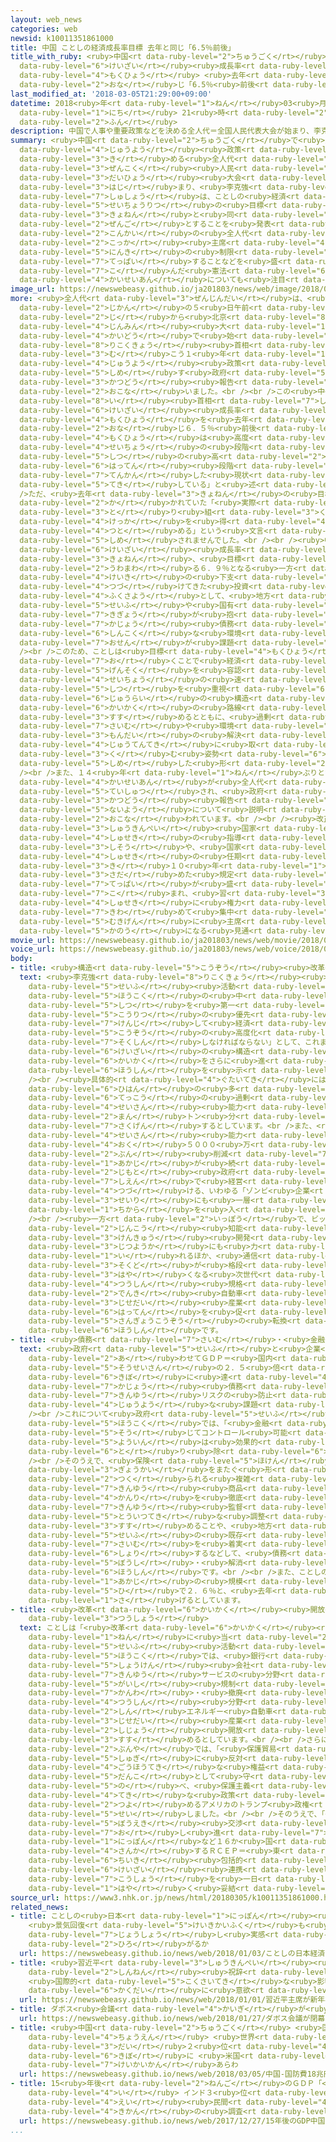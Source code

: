 ```yaml
---
layout: web_news
categories: web
newsid: k10011351861000
title: 中国 ことしの経済成長率目標 去年と同じ「6.5％前後」
title_with_ruby: <ruby>中国<rt data-ruby-level="2">ちゅうごく</rt></ruby> ことしの<ruby>経済<rt
  data-ruby-level="6">けいざい</rt></ruby><ruby>成長率<rt data-ruby-level="5">せいちょうりつ</rt></ruby><ruby>目標<rt
  data-ruby-level="4">もくひょう</rt></ruby> <ruby>去年<rt data-ruby-level="3">きょねん</rt></ruby>と<ruby>同<rt
  data-ruby-level="2">おな</rt></ruby>じ「6.5％<ruby>前後<rt data-ruby-level="2">ぜんご</rt></ruby>」
last_modified_at: '2018-03-05T21:29:00+09:00'
datetime: 2018<ruby>年<rt data-ruby-level="1">ねん</rt></ruby>03<ruby>月<rt data-ruby-level="1">がつ</rt></ruby>05<ruby>日<rt
  data-ruby-level="1">にち</rt></ruby> 21<ruby>時<rt data-ruby-level="2">じ</rt></ruby>29<ruby>分<rt
  data-ruby-level="2">ふん</rt></ruby>
description: 中国で人事や重要政策などを決める全人代＝全国人民代表大会が始まり、李克強首相は、ことしの経済成長率の目標を去年と同じ６．５％前後とすることを発表しました。今回の全人代では、国家主席の任期の制限を撤廃することなどを盛り込んだ憲法の改正案についても注目されています。
summary: <ruby>中国<rt data-ruby-level="2">ちゅうごく</rt></ruby>で<ruby>人事<rt data-ruby-level="3">じんじ</rt></ruby>や<ruby>重要<rt
  data-ruby-level="4">じゅうよう</rt></ruby><ruby>政策<rt data-ruby-level="6">せいさく</rt></ruby>などを<ruby>決<rt
  data-ruby-level="3">き</rt></ruby>める<ruby>全人代<rt data-ruby-level="3">ぜんじんだい</rt></ruby>＝<ruby>全国<rt
  data-ruby-level="3">ぜんこく</rt></ruby><ruby>人民<rt data-ruby-level="4">じんみん</rt></ruby><ruby>代表<rt
  data-ruby-level="3">だいひょう</rt></ruby><ruby>大会<rt data-ruby-level="2">たいかい</rt></ruby>が<ruby>始<rt
  data-ruby-level="3">はじ</rt></ruby>まり、<ruby>李克強<rt data-ruby-level="8">りこくきょう</rt></ruby><ruby>首相<rt
  data-ruby-level="7">しゅしょう</rt></ruby>は、ことしの<ruby>経済<rt data-ruby-level="6">けいざい</rt></ruby><ruby>成長率<rt
  data-ruby-level="5">せいちょうりつ</rt></ruby>の<ruby>目標<rt data-ruby-level="4">もくひょう</rt></ruby>を<ruby>去年<rt
  data-ruby-level="3">きょねん</rt></ruby>と<ruby>同<rt data-ruby-level="2">おな</rt></ruby>じ６．５％<ruby>前後<rt
  data-ruby-level="2">ぜんご</rt></ruby>とすることを<ruby>発表<rt data-ruby-level="3">はっぴょう</rt></ruby>しました。<ruby>今回<rt
  data-ruby-level="2">こんかい</rt></ruby>の<ruby>全人代<rt data-ruby-level="3">ぜんじんだい</rt></ruby>では、<ruby>国家<rt
  data-ruby-level="2">こっか</rt></ruby><ruby>主席<rt data-ruby-level="4">しゅせき</rt></ruby>の<ruby>任期<rt
  data-ruby-level="5">にんき</rt></ruby>の<ruby>制限<rt data-ruby-level="5">せいげん</rt></ruby>を<ruby>撤廃<rt
  data-ruby-level="7">てっぱい</rt></ruby>することなどを<ruby>盛<rt data-ruby-level="7">も</rt></ruby>り<ruby>込<rt
  data-ruby-level="7">こ</rt></ruby>んだ<ruby>憲法<rt data-ruby-level="6">けんぽう</rt></ruby>の<ruby>改正案<rt
  data-ruby-level="4">かいせいあん</rt></ruby>についても<ruby>注目<rt data-ruby-level="3">ちゅうもく</rt></ruby>されています。
image_url: https://newswebeasy.github.io/ja201803/news/web/image/2018/03/05/K10011351861_1803051213_1803051227_01_03.jpg
more: <ruby>全人代<rt data-ruby-level="3">ぜんじんだい</rt></ruby>は、<ruby>日本<rt data-ruby-level="1">にっぽん</rt></ruby><ruby>時間<rt
  data-ruby-level="2">じかん</rt></ruby>の５<ruby>日午前<rt data-ruby-level="2">にちごぜん</rt></ruby>１０<ruby>時<rt
  data-ruby-level="2">じ</rt></ruby>から<ruby>北京<rt data-ruby-level="8">ぺきん</rt></ruby>の<ruby>人民<rt
  data-ruby-level="4">じんみん</rt></ruby><ruby>大<rt data-ruby-level="1">だい</rt></ruby><ruby>会堂<rt
  data-ruby-level="4">かいどう</rt></ruby>で<ruby>始<rt data-ruby-level="3">はじ</rt></ruby>まり、<ruby>李克強<rt
  data-ruby-level="8">りこくきょう</rt></ruby><ruby>首相<rt data-ruby-level="7">しゅしょう</rt></ruby>が<ruby>向<rt
  data-ruby-level="3">む</rt></ruby>こう１<ruby>年<rt data-ruby-level="1">ねん</rt></ruby>の<ruby>重要<rt
  data-ruby-level="4">じゅうよう</rt></ruby><ruby>政策<rt data-ruby-level="6">せいさく</rt></ruby>を<ruby>示<rt
  data-ruby-level="5">しめ</rt></ruby>す<ruby>政府<rt data-ruby-level="5">せいふ</rt></ruby><ruby>活動<rt
  data-ruby-level="3">かつどう</rt></ruby><ruby>報告<rt data-ruby-level="5">ほうこく</rt></ruby>を<ruby>行<rt
  data-ruby-level="2">おこな</rt></ruby>いました。<br /><br />この<ruby>中<rt data-ruby-level="1">なか</rt></ruby>で<ruby>李<rt
  data-ruby-level="8">い</rt></ruby><ruby>首相<rt data-ruby-level="7">しゅしょう</rt></ruby>は、ことしの<ruby>経済<rt
  data-ruby-level="6">けいざい</rt></ruby><ruby>成長率<rt data-ruby-level="5">せいちょうりつ</rt></ruby>の<ruby>目標<rt
  data-ruby-level="4">もくひょう</rt></ruby>を<ruby>去年<rt data-ruby-level="3">きょねん</rt></ruby>と<ruby>同<rt
  data-ruby-level="2">おな</rt></ruby>じ６．５％<ruby>前後<rt data-ruby-level="2">ぜんご</rt></ruby>とするとしたうえで、「この<ruby>目標<rt
  data-ruby-level="4">もくひょう</rt></ruby>は<ruby>高度<rt data-ruby-level="3">こうど</rt></ruby><ruby>成長<rt
  data-ruby-level="4">せいちょう</rt></ruby>の<ruby>段階<rt data-ruby-level="6">だんかい</rt></ruby>から<ruby>質<rt
  data-ruby-level="5">しつ</rt></ruby>の<ruby>高<rt data-ruby-level="2">たか</rt></ruby>い<ruby>発展<rt
  data-ruby-level="6">はってん</rt></ruby><ruby>段階<rt data-ruby-level="6">だんかい</rt></ruby>に<ruby>転換<rt
  data-ruby-level="7">てんかん</rt></ruby>した<ruby>現状<rt data-ruby-level="5">げんじょう</rt></ruby>に<ruby>適<rt
  data-ruby-level="5">てき</rt></ruby>している」と<ruby>述<rt data-ruby-level="5">の</rt></ruby>べました。<br
  />ただ、<ruby>去年<rt data-ruby-level="3">きょねん</rt></ruby>の<ruby>目標<rt data-ruby-level="4">もくひょう</rt></ruby>に<ruby>書<rt
  data-ruby-level="2">か</rt></ruby>かれていた「<ruby>実際<rt data-ruby-level="5">じっさい</rt></ruby>の<ruby>取<rt
  data-ruby-level="3">と</rt></ruby>り<ruby>組<rt data-ruby-level="3">く</rt></ruby>みではよりよい<ruby>結果<rt
  data-ruby-level="4">けっか</rt></ruby>を<ruby>得<rt data-ruby-level="4">え</rt></ruby>るよう<ruby>努<rt
  data-ruby-level="4">つと</rt></ruby>める」という<ruby>文言<rt data-ruby-level="2">もんごん</rt></ruby>は<ruby>示<rt
  data-ruby-level="5">しめ</rt></ruby>されませんでした。<br /><br /><ruby>中国<rt data-ruby-level="2">ちゅうごく</rt></ruby>の<ruby>経済<rt
  data-ruby-level="6">けいざい</rt></ruby><ruby>成長率<rt data-ruby-level="5">せいちょうりつ</rt></ruby>は<ruby>去年<rt
  data-ruby-level="3">きょねん</rt></ruby>、<ruby>目標<rt data-ruby-level="4">もくひょう</rt></ruby>を<ruby>上回<rt
  data-ruby-level="2">うわまわ</rt></ruby>る６．９％となる<ruby>一方<rt data-ruby-level="2">いっぽう</rt></ruby>、<ruby>景気<rt
  data-ruby-level="4">けいき</rt></ruby>の<ruby>下支<rt data-ruby-level="5">したざさ</rt></ruby>えのため<ruby>続<rt
  data-ruby-level="4">つづ</rt></ruby>けてきた<ruby>投資<rt data-ruby-level="5">とうし</rt></ruby>の<ruby>副作用<rt
  data-ruby-level="4">ふくさよう</rt></ruby>として、<ruby>地方<rt data-ruby-level="2">ちほう</rt></ruby><ruby>政府<rt
  data-ruby-level="5">せいふ</rt></ruby>や<ruby>国有<rt data-ruby-level="3">こくゆう</rt></ruby><ruby>企業<rt
  data-ruby-level="7">きぎょう</rt></ruby>が<ruby>抱<rt data-ruby-level="7">かか</rt></ruby>える<ruby>過剰<rt
  data-ruby-level="7">かじょう</rt></ruby><ruby>債務<rt data-ruby-level="7">さいむ</rt></ruby>や、<ruby>深刻<rt
  data-ruby-level="6">しんこく</rt></ruby>な<ruby>環境<rt data-ruby-level="7">かんきょう</rt></ruby><ruby>汚染<rt
  data-ruby-level="7">おせん</rt></ruby>が<ruby>課題<rt data-ruby-level="4">かだい</rt></ruby>となっています。<br
  /><br />このため、ことしは<ruby>目標<rt data-ruby-level="4">もくひょう</rt></ruby>を<ruby>据<rt data-ruby-level="7">す</rt></ruby>え<ruby>置<rt
  data-ruby-level="7">お</rt></ruby>くことで<ruby>経済<rt data-ruby-level="6">けいざい</rt></ruby>の<ruby>減速<rt
  data-ruby-level="5">げんそく</rt></ruby>を<ruby>容認<rt data-ruby-level="7">ようにん</rt></ruby>しつつ、<ruby>成長<rt
  data-ruby-level="4">せいちょう</rt></ruby>の<ruby>速<rt data-ruby-level="3">はや</rt></ruby>さよりも<ruby>質<rt
  data-ruby-level="5">しつ</rt></ruby>を<ruby>重視<rt data-ruby-level="6">じゅうし</rt></ruby>して<ruby>従来<rt
  data-ruby-level="6">じゅうらい</rt></ruby>の<ruby>構造<rt data-ruby-level="5">こうぞう</rt></ruby><ruby>改革<rt
  data-ruby-level="6">かいかく</rt></ruby>の<ruby>路線<rt data-ruby-level="3">ろせん</rt></ruby>を<ruby>進<rt
  data-ruby-level="3">すす</rt></ruby>めるとともに、<ruby>過剰<rt data-ruby-level="7">かじょう</rt></ruby><ruby>債務<rt
  data-ruby-level="7">さいむ</rt></ruby>や<ruby>環境<rt data-ruby-level="7">かんきょう</rt></ruby><ruby>問題<rt
  data-ruby-level="3">もんだい</rt></ruby>の<ruby>解決<rt data-ruby-level="5">かいけつ</rt></ruby>に<ruby>重点的<rt
  data-ruby-level="4">じゅうてんてき</rt></ruby>に<ruby>取<rt data-ruby-level="3">と</rt></ruby>り<ruby>組<rt
  data-ruby-level="3">く</rt></ruby>む<ruby>姿勢<rt data-ruby-level="6">しせい</rt></ruby>を<ruby>示<rt
  data-ruby-level="5">しめ</rt></ruby>した<ruby>形<rt data-ruby-level="2">かたち</rt></ruby>です。<br
  /><br />また、１４<ruby>年<rt data-ruby-level="1">ねん</rt></ruby>ぶりとなる<ruby>憲法<rt data-ruby-level="6">けんぽう</rt></ruby><ruby>改正案<rt
  data-ruby-level="4">かいせいあん</rt></ruby>が<ruby>全人代<rt data-ruby-level="3">ぜんじんだい</rt></ruby>に<ruby>提出<rt
  data-ruby-level="5">ていしゅつ</rt></ruby>され、<ruby>政府<rt data-ruby-level="5">せいふ</rt></ruby><ruby>活動<rt
  data-ruby-level="3">かつどう</rt></ruby><ruby>報告<rt data-ruby-level="5">ほうこく</rt></ruby>のあと、<ruby>内容<rt
  data-ruby-level="5">ないよう</rt></ruby>について<ruby>説明<rt data-ruby-level="4">せつめい</rt></ruby>が<ruby>行<rt
  data-ruby-level="2">おこな</rt></ruby>われています。<br /><br /><ruby>改正案<rt data-ruby-level="4">かいせいあん</rt></ruby>には<ruby>習近平<rt
  data-ruby-level="3">しゅうきんぺい</rt></ruby><ruby>国家<rt data-ruby-level="2">こっか</rt></ruby><ruby>主席<rt
  data-ruby-level="4">しゅせき</rt></ruby>の<ruby>指導<rt data-ruby-level="5">しどう</rt></ruby><ruby>思想<rt
  data-ruby-level="3">しそう</rt></ruby>や、<ruby>国家<rt data-ruby-level="2">こっか</rt></ruby><ruby>主席<rt
  data-ruby-level="4">しゅせき</rt></ruby>の<ruby>任期<rt data-ruby-level="5">にんき</rt></ruby>を２<ruby>期<rt
  data-ruby-level="3">き</rt></ruby>１０<ruby>年<rt data-ruby-level="1">ねん</rt></ruby>までと<ruby>定<rt
  data-ruby-level="3">さだ</rt></ruby>めた<ruby>規定<rt data-ruby-level="5">きてい</rt></ruby>の<ruby>撤廃<rt
  data-ruby-level="7">てっぱい</rt></ruby>が<ruby>盛<rt data-ruby-level="7">も</rt></ruby>り<ruby>込<rt
  data-ruby-level="7">こ</rt></ruby>まれ、<ruby>習<rt data-ruby-level="3">しゅう</rt></ruby><ruby>主席<rt
  data-ruby-level="4">しゅせき</rt></ruby>に<ruby>権力<rt data-ruby-level="6">けんりょく</rt></ruby>が<ruby>極<rt
  data-ruby-level="7">きわ</rt></ruby>めて<ruby>集中<rt data-ruby-level="3">しゅうちゅう</rt></ruby>したまま<ruby>無期限<rt
  data-ruby-level="5">むきげん</rt></ruby>に<ruby>主席<rt data-ruby-level="4">しゅせき</rt></ruby>にとどまることが<ruby>可能<rt
  data-ruby-level="5">かのう</rt></ruby>になる<ruby>見通<rt data-ruby-level="2">みとお</rt></ruby>しです。
movie_url: https://newswebeasy.github.io/ja201803/news/web/movie/2018/03/05/k10011351861_201803051213_201803051227.mp4
voice_url: https://newswebeasy.github.io/ja201803/news/web/voice/2018/03/05/k10011351861_201803051213_201803051227.mp3
body:
- title: <ruby>構造<rt data-ruby-level="5">こうぞう</rt></ruby><ruby>改革<rt data-ruby-level="6">かいかく</rt></ruby>・イノベーション
  text: <ruby>李克強<rt data-ruby-level="8">りこくきょう</rt></ruby><ruby>首相<rt data-ruby-level="7">しゅしょう</rt></ruby>は<ruby>政府<rt
    data-ruby-level="5">せいふ</rt></ruby><ruby>活動<rt data-ruby-level="3">かつどう</rt></ruby><ruby>報告<rt
    data-ruby-level="5">ほうこく</rt></ruby>の<ruby>中<rt data-ruby-level="1">なか</rt></ruby>で、「<ruby>質<rt
    data-ruby-level="5">しつ</rt></ruby>を<ruby>第一<rt data-ruby-level="3">だいいち</rt></ruby>にしつつ、<ruby>効率<rt
    data-ruby-level="5">こうりつ</rt></ruby>の<ruby>優先<rt data-ruby-level="6">ゆうせん</rt></ruby>を<ruby>堅持<rt
    data-ruby-level="7">けんじ</rt></ruby>して<ruby>経済<rt data-ruby-level="6">けいざい</rt></ruby><ruby>構造<rt
    data-ruby-level="5">こうぞう</rt></ruby>の<ruby>高度化<rt data-ruby-level="3">こうどか</rt></ruby>を<ruby>促進<rt
    data-ruby-level="7">そくしん</rt></ruby>しなければならない」として、これまで<ruby>続<rt data-ruby-level="4">つづ</rt></ruby>けてきた<ruby>経済<rt
    data-ruby-level="6">けいざい</rt></ruby>の<ruby>構造<rt data-ruby-level="5">こうぞう</rt></ruby><ruby>改革<rt
    data-ruby-level="6">かいかく</rt></ruby>をさらに<ruby>進<rt data-ruby-level="3">すす</rt></ruby>める<ruby>方針<rt
    data-ruby-level="6">ほうしん</rt></ruby>を<ruby>示<rt data-ruby-level="5">しめ</rt></ruby>しました。<br
    /><br /><ruby>具体的<rt data-ruby-level="4">ぐたいてき</rt></ruby>には、アメリカなどから<ruby>批判<rt
    data-ruby-level="6">ひはん</rt></ruby>の<ruby>多<rt data-ruby-level="2">おお</rt></ruby>い<ruby>鉄鋼<rt
    data-ruby-level="6">てっこう</rt></ruby>の<ruby>過剰<rt data-ruby-level="7">かじょう</rt></ruby><ruby>生産<rt
    data-ruby-level="4">せいさん</rt></ruby><ruby>能力<rt data-ruby-level="5">のうりょく</rt></ruby>については、ことしは３０００<ruby>万<rt
    data-ruby-level="2">まん</rt></ruby>トン<ruby>分<rt data-ruby-level="2">ぶん</rt></ruby><ruby>削減<rt
    data-ruby-level="7">さくげん</rt></ruby>するとしています。<br />また、<ruby>石炭<rt data-ruby-level="3">せきたん</rt></ruby>の<ruby>生産<rt
    data-ruby-level="4">せいさん</rt></ruby><ruby>能力<rt data-ruby-level="5">のうりょく</rt></ruby>についても１<ruby>億<rt
    data-ruby-level="4">おく</rt></ruby>５０００<ruby>万<rt data-ruby-level="2">まん</rt></ruby>トン<ruby>分<rt
    data-ruby-level="2">ぶん</rt></ruby><ruby>削減<rt data-ruby-level="7">さくげん</rt></ruby>するほか、<ruby>赤字<rt
    data-ruby-level="1">あかじ</rt></ruby>が<ruby>続<rt data-ruby-level="4">つづ</rt></ruby>きながら<ruby>地元<rt
    data-ruby-level="2">じもと</rt></ruby><ruby>政府<rt data-ruby-level="5">せいふ</rt></ruby>などの<ruby>支援<rt
    data-ruby-level="7">しえん</rt></ruby>で<ruby>経営<rt data-ruby-level="5">けいえい</rt></ruby>を<ruby>続<rt
    data-ruby-level="4">つづ</rt></ruby>ける、いわゆる「ゾンビ<ruby>企業<rt data-ruby-level="7">きぎょう</rt></ruby>」の<ruby>整理<rt
    data-ruby-level="3">せいり</rt></ruby>にも<ruby>一層<rt data-ruby-level="6">いっそう</rt></ruby><ruby>力<rt
    data-ruby-level="1">ちから</rt></ruby>を<ruby>入<rt data-ruby-level="1">い</rt></ruby>れるとしています。<br
    /><br /><ruby>一方<rt data-ruby-level="2">いっぽう</rt></ruby>で、ビッグデータの<ruby>活用<rt data-ruby-level="2">かつよう</rt></ruby>やＡＩ＝<ruby>人工<rt
    data-ruby-level="2">じんこう</rt></ruby><ruby>知能<rt data-ruby-level="5">ちのう</rt></ruby>の<ruby>研究<rt
    data-ruby-level="3">けんきゅう</rt></ruby><ruby>開発<rt data-ruby-level="3">かいはつ</rt></ruby>や<ruby>実用化<rt
    data-ruby-level="3">じつようか</rt></ruby>にも<ruby>力<rt data-ruby-level="1">ちから</rt></ruby>を<ruby>入<rt
    data-ruby-level="1">い</rt></ruby>れるほか、<ruby>通信<rt data-ruby-level="4">つうしん</rt></ruby><ruby>速度<rt
    data-ruby-level="3">そくど</rt></ruby>が<ruby>格段<rt data-ruby-level="6">かくだん</rt></ruby>に<ruby>速<rt
    data-ruby-level="3">はや</rt></ruby>くなる<ruby>次世代<rt data-ruby-level="3">じせだい</rt></ruby>の<ruby>通信<rt
    data-ruby-level="4">つうしん</rt></ruby><ruby>規格<rt data-ruby-level="5">きかく</rt></ruby>「５Ｇ」やＥＶ＝<ruby>電気<rt
    data-ruby-level="2">でんき</rt></ruby><ruby>自動車<rt data-ruby-level="3">じどうしゃ</rt></ruby>など<ruby>次世代<rt
    data-ruby-level="3">じせだい</rt></ruby><ruby>産業<rt data-ruby-level="4">さんぎょう</rt></ruby>の<ruby>発展<rt
    data-ruby-level="6">はってん</rt></ruby>を<ruby>促<rt data-ruby-level="7">うなが</rt></ruby>し、<ruby>産業構造<rt
    data-ruby-level="5">さんぎょうこうぞう</rt></ruby>の<ruby>転換<rt data-ruby-level="7">てんかん</rt></ruby>につなげる<ruby>方針<rt
    data-ruby-level="6">ほうしん</rt></ruby>です。
- title: <ruby>債務<rt data-ruby-level="7">さいむ</rt></ruby>・<ruby>金融<rt data-ruby-level="7">きんゆう</rt></ruby>
  text: <ruby>政府<rt data-ruby-level="5">せいふ</rt></ruby>と<ruby>企業<rt data-ruby-level="7">きぎょう</rt></ruby>などを<ruby>合<rt
    data-ruby-level="2">あ</rt></ruby>わせてＧＤＰ＝<ruby>国内<rt data-ruby-level="2">こくない</rt></ruby><ruby>総生産<rt
    data-ruby-level="5">そうせいさん</rt></ruby>の２．５<ruby>倍<rt data-ruby-level="3">ばい</rt></ruby>の<ruby>規模<rt
    data-ruby-level="6">きぼ</rt></ruby>に<ruby>達<rt data-ruby-level="4">たっ</rt></ruby>している<ruby>過剰<rt
    data-ruby-level="7">かじょう</rt></ruby><ruby>債務<rt data-ruby-level="7">さいむ</rt></ruby>と、<ruby>金融<rt
    data-ruby-level="7">きんゆう</rt></ruby>リスクの<ruby>防止<rt data-ruby-level="5">ぼうし</rt></ruby>も<ruby>重要<rt
    data-ruby-level="4">じゅうよう</rt></ruby>な<ruby>課題<rt data-ruby-level="4">かだい</rt></ruby>です。<br
    /><br />これについて<ruby>政府<rt data-ruby-level="5">せいふ</rt></ruby><ruby>活動<rt data-ruby-level="3">かつどう</rt></ruby><ruby>報告<rt
    data-ruby-level="5">ほうこく</rt></ruby>では、「<ruby>金融<rt data-ruby-level="7">きんゆう</rt></ruby>リスクは<ruby>総<rt
    data-ruby-level="5">そう</rt></ruby>じてコントロール<ruby>可能<rt data-ruby-level="5">かのう</rt></ruby>だが、リスク<ruby>要因<rt
    data-ruby-level="5">よういん</rt></ruby>は<ruby>効果的<rt data-ruby-level="5">こうかてき</rt></ruby>に<ruby>取<rt
    data-ruby-level="6">と</rt></ruby>り<ruby>除<rt data-ruby-level="6">のぞ</rt></ruby>くべきだ」としています。<br
    /><br />そのうえで、<ruby>保険<rt data-ruby-level="5">ほけん</rt></ruby>や<ruby>証券<rt data-ruby-level="5">しょうけん</rt></ruby>など<ruby>業界<rt
    data-ruby-level="3">ぎょうかい</rt></ruby>をまたぐ<ruby>形<rt data-ruby-level="2">かたち</rt></ruby>で<ruby>作<rt
    data-ruby-level="2">つく</rt></ruby>られる<ruby>複雑<rt data-ruby-level="5">ふくざつ</rt></ruby>な<ruby>金融<rt
    data-ruby-level="7">きんゆう</rt></ruby><ruby>商品<rt data-ruby-level="3">しょうひん</rt></ruby>への<ruby>管理<rt
    data-ruby-level="4">かんり</rt></ruby>を<ruby>徹底<rt data-ruby-level="7">てってい</rt></ruby>するため、<ruby>金融<rt
    data-ruby-level="7">きんゆう</rt></ruby><ruby>監督<rt data-ruby-level="7">かんとく</rt></ruby>の<ruby>統一的<rt
    data-ruby-level="5">とういつてき</rt></ruby>な<ruby>調整<rt data-ruby-level="3">ちょうせい</rt></ruby>を<ruby>進<rt
    data-ruby-level="3">すす</rt></ruby>めることや、<ruby>地方<rt data-ruby-level="2">ちほう</rt></ruby><ruby>政府<rt
    data-ruby-level="5">せいふ</rt></ruby>の<ruby>既存<rt data-ruby-level="7">きそん</rt></ruby>の<ruby>債務<rt
    data-ruby-level="7">さいむ</rt></ruby>を<ruby>着実<rt data-ruby-level="3">ちゃくじつ</rt></ruby>に<ruby>処理<rt
    data-ruby-level="6">しょり</rt></ruby>するなどして、<ruby>債務<rt data-ruby-level="7">さいむ</rt></ruby>リスクを<ruby>防止<rt
    data-ruby-level="5">ぼうし</rt></ruby>・<ruby>解消<rt data-ruby-level="5">かいしょう</rt></ruby>する<ruby>方針<rt
    data-ruby-level="6">ほうしん</rt></ruby>です。<br /><br />また、ことしの<ruby>財政<rt data-ruby-level="5">ざいせい</rt></ruby><ruby>赤字<rt
    data-ruby-level="1">あかじ</rt></ruby>の<ruby>規模<rt data-ruby-level="6">きぼ</rt></ruby>もＧＤＰ<ruby>比<rt
    data-ruby-level="5">ひ</rt></ruby>で２．６％と、<ruby>去年<rt data-ruby-level="3">きょねん</rt></ruby>よりも０．４ポイント<ruby>下<rt
    data-ruby-level="1">さ</rt></ruby>げるとしています。
- title: <ruby>改革<rt data-ruby-level="6">かいかく</rt></ruby><ruby>開放<rt data-ruby-level="3">かいほう</rt></ruby>・<ruby>通商<rt
    data-ruby-level="3">つうしょう</rt></ruby>
  text: ことしは「<ruby>改革<rt data-ruby-level="6">かいかく</rt></ruby><ruby>開放<rt data-ruby-level="3">かいほう</rt></ruby>」から４０<ruby>年<rt
    data-ruby-level="1">ねん</rt></ruby>に<ruby>当<rt data-ruby-level="2">あ</rt></ruby>たりますが、<ruby>政府<rt
    data-ruby-level="5">せいふ</rt></ruby><ruby>活動<rt data-ruby-level="3">かつどう</rt></ruby><ruby>報告<rt
    data-ruby-level="5">ほうこく</rt></ruby>では、<ruby>銀行<rt data-ruby-level="3">ぎんこう</rt></ruby>や<ruby>証券<rt
    data-ruby-level="5">しょうけん</rt></ruby><ruby>会社<rt data-ruby-level="2">がいしゃ</rt></ruby>など<ruby>金融<rt
    data-ruby-level="7">きんゆう</rt></ruby>サービスの<ruby>分野<rt data-ruby-level="2">ぶんや</rt></ruby>で<ruby>外資<rt
    data-ruby-level="5">がいし</rt></ruby><ruby>規制<rt data-ruby-level="5">きせい</rt></ruby>を<ruby>緩和<rt
    data-ruby-level="7">かんわ</rt></ruby>・<ruby>撤廃<rt data-ruby-level="7">てっぱい</rt></ruby>するほか、<ruby>通信<rt
    data-ruby-level="4">つうしん</rt></ruby><ruby>分野<rt data-ruby-level="2">ぶんや</rt></ruby>や<ruby>新<rt
    data-ruby-level="2">しん</rt></ruby>エネルギー<ruby>自動車<rt data-ruby-level="3">じどうしゃ</rt></ruby>といった<ruby>次世代<rt
    data-ruby-level="3">じせだい</rt></ruby><ruby>産業<rt data-ruby-level="4">さんぎょう</rt></ruby>でも<ruby>市場<rt
    data-ruby-level="2">しじょう</rt></ruby><ruby>開放<rt data-ruby-level="3">かいほう</rt></ruby>を<ruby>進<rt
    data-ruby-level="3">すす</rt></ruby>めるとしています。<br /><br />さらに、<ruby>通商<rt data-ruby-level="3">つうしょう</rt></ruby><ruby>分野<rt
    data-ruby-level="2">ぶんや</rt></ruby>では、「<ruby>保護貿易<rt data-ruby-level="5">ほごぼうえき</rt></ruby><ruby>主義<rt
    data-ruby-level="5">しゅぎ</rt></ruby>に<ruby>反対<rt data-ruby-level="3">はんたい</rt></ruby>し、みずからの<ruby>合法的<rt
    data-ruby-level="4">ごうほうてき</rt></ruby>な<ruby>権益<rt data-ruby-level="6">けんえき</rt></ruby>を<ruby>断固<rt
    data-ruby-level="5">だんこ</rt></ruby>として<ruby>守<rt data-ruby-level="3">まも</rt></ruby>る」と<ruby>述<rt
    data-ruby-level="5">の</rt></ruby>べ、<ruby>保護主義<rt data-ruby-level="5">ほごしゅぎ</rt></ruby><ruby>的<rt
    data-ruby-level="4">てき</rt></ruby>な<ruby>政策<rt data-ruby-level="6">せいさく</rt></ruby>を<ruby>強<rt
    data-ruby-level="2">つよ</rt></ruby>めるアメリカのトランプ<ruby>政権<rt data-ruby-level="6">せいけん</rt></ruby>をけん<ruby>制<rt
    data-ruby-level="5">せい</rt></ruby>しました。<br /><br />そのうえで、「<ruby>多国間<rt data-ruby-level="2">たこくかん</rt></ruby><ruby>貿易<rt
    data-ruby-level="5">ぼうえき</rt></ruby><ruby>交渉<rt data-ruby-level="7">こうしょう</rt></ruby>を<ruby>推<rt
    data-ruby-level="7">お</rt></ruby>し<ruby>進<rt data-ruby-level="7">すす</rt></ruby>める」として、<ruby>日本<rt
    data-ruby-level="1">にっぽん</rt></ruby>など１６か<ruby>国<rt data-ruby-level="2">こく</rt></ruby>が<ruby>参加<rt
    data-ruby-level="4">さんか</rt></ruby>するＲＣＥＰ＝<ruby>東<rt data-ruby-level="2">ひがし</rt></ruby>アジア<ruby>地域<rt
    data-ruby-level="6">ちいき</rt></ruby><ruby>包括的<rt data-ruby-level="7">ほうかつてき</rt></ruby><ruby>経済<rt
    data-ruby-level="6">けいざい</rt></ruby><ruby>連携<rt data-ruby-level="7">れんけい</rt></ruby>の<ruby>交渉<rt
    data-ruby-level="7">こうしょう</rt></ruby>を<ruby>一日<rt data-ruby-level="1">いちにち</rt></ruby>も<ruby>早<rt
    data-ruby-level="1">はや</rt></ruby>く<ruby>妥結<rt data-ruby-level="7">だけつ</rt></ruby>するとしています。
source_url: https://www3.nhk.or.jp/news/html/20180305/k10011351861000.html
related_news:
- title: ことしの<ruby>日本<rt data-ruby-level="1">にっぽん</rt></ruby><ruby>経済<rt data-ruby-level="6">けいざい</rt></ruby>は
    <ruby>景気回復<rt data-ruby-level="5">けいきかいふく</rt></ruby>も<ruby>賃金<rt data-ruby-level="6">ちんぎん</rt></ruby><ruby>上昇<rt
    data-ruby-level="7">じょうしょう</rt></ruby>し<ruby>実感<rt data-ruby-level="3">じっかん</rt></ruby><ruby>広<rt
    data-ruby-level="2">ひろ</rt></ruby>がるか
  url: https://newswebeasy.github.io/news/web/2018/01/03/ことしの日本経済は-景気回復も賃金上昇し実感広がるか
- title: <ruby>習近平<rt data-ruby-level="3">しゅうきんぺい</rt></ruby><ruby>主席<rt data-ruby-level="4">しゅせき</rt></ruby>が<ruby>新年<rt
    data-ruby-level="2">しんねん</rt></ruby><ruby>祝辞<rt data-ruby-level="4">しゅくじ</rt></ruby>
    <ruby>国際的<rt data-ruby-level="5">こくさいてき</rt></ruby>な<ruby>影響力<rt data-ruby-level="7">えいきょうりょく</rt></ruby><ruby>拡大<rt
    data-ruby-level="6">かくだい</rt></ruby>に<ruby>意欲<rt data-ruby-level="6">いよく</rt></ruby>
  url: https://newswebeasy.github.io/news/web/2018/01/01/習近平主席が新年祝辞-国際的な影響力拡大に意欲
- title: ダボス<ruby>会議<rt data-ruby-level="4">かいぎ</rt></ruby>が<ruby>閉幕<rt data-ruby-level="6">へいまく</rt></ruby>
  url: https://newswebeasy.github.io/news/web/2018/01/27/ダボス会議が閉幕
- title: <ruby>中国<rt data-ruby-level="2">ちゅうごく</rt></ruby> <ruby>国防費<rt data-ruby-level="5">こくぼうひ</rt></ruby>１８<ruby>兆円<rt
    data-ruby-level="4">ちょうえん</rt></ruby> <ruby>世界<rt data-ruby-level="3">せかい</rt></ruby><ruby>第<rt
    data-ruby-level="3">だい</rt></ruby>２<ruby>位<rt data-ruby-level="4">い</rt></ruby>の<ruby>規模<rt
    data-ruby-level="6">きぼ</rt></ruby>に <ruby>米国<rt data-ruby-level="2">べいこく</rt></ruby>など<ruby>警戒感<rt
    data-ruby-level="7">けいかいかん</rt></ruby>あらわ
  url: https://newswebeasy.github.io/news/web/2018/03/05/中国-国防費18兆円-世界第2位の規模に-米国など警戒感あらわ
- title: 15<ruby>年後<rt data-ruby-level="2">ねんご</rt></ruby>のＧＤＰ「<ruby>中国<rt data-ruby-level="2">ちゅうごく</rt></ruby>１<ruby>位<rt
    data-ruby-level="4">い</rt></ruby> インド３<ruby>位<rt data-ruby-level="4">い</rt></ruby>」<ruby>英<rt
    data-ruby-level="4">えい</rt></ruby><ruby>民間<rt data-ruby-level="4">みんかん</rt></ruby><ruby>機関<rt
    data-ruby-level="4">きかん</rt></ruby>の<ruby>調査<rt data-ruby-level="5">ちょうさ</rt></ruby>
  url: https://newswebeasy.github.io/news/web/2017/12/27/15年後のGDP中国1位-インド3位英民間機関の調査
...
```

